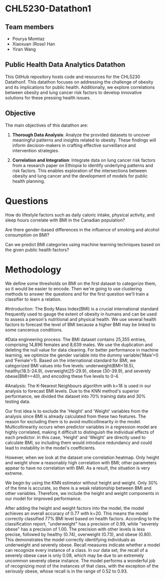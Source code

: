# CHL5230-Datathon1

## Team members

- Pourya Momtaz
- Xiaoxuan (Rose) Han
- Yiran Wang

## Public Health Data Analytics Datathon

This GitHub repository hosts code and resources for the CHL5230 Datathon1. This datathon focuses on addressing the challenge of obesity and its implications for public health. Additionally, we explore correlations between obesity and lung cancer risk factors to develop innovative solutions for these pressing health issues.

## Objective

The main objectives of this datathon are:

1. **Thorough Data Analysis**: Analyze the provided datasets to uncover meaningful patterns and insights related to obesity. These findings will inform decision-makers in crafting effective surveillance and intervention strategies.

2. **Correlation and Integration**: Integrate data on lung cancer risk factors from a research paper on Ethiopia to identify underlying patterns and risk factors. This enables exploration of the intersections between obesity and lung cancer and the development of models for public health planning.


# Questions

How do lifestyle factors such as daily caloric intake, physical activity, and sleep hours correlate with BMI in the Canadian population?

Are there gender-based differences in the influence of smoking and alcohol consumption on BMI?

Can we predict BMI categories using machine learning techniques based on the given public health factors?

# Methodology

We define some thresholds on BMI on the first dataset to categorize them, so it would be easier to encode. Then we're going to use clustering methods to answer the questions and for the first question we'll train a classifier to learn a relation.

#Introduction:
The Body Mass Index(BMI) is a crucial international standard frequently used to gauge the extent of obesity in humans and can be used to assess a person's nutritional and physical health. We use several health factors to forecast the level of BMI because a higher BMI may be linked to some cancerous conditions.

#Data engineering process:
The BMI dataset contains 25,355 entries, comprising 14,896 females and 8,639 males. We use the duplication and deleting the null value for data cleaning. For better performance in machine learning, we optimize the gender variable into the dummy variable(‘Male’=0 and ‘Female’=1). Based on the international standard for BMI, we categorized BMI values into five levels: underweight(BMI<18.5), healthy(18.5-24.9), overweight(25-29.9), obese (30-39.9), and severely obese(BMI>=40), and encoding these five levels to 0-4.

#Analysis:
The K-Nearest Neighbours algorithm with k=18 is used in our analysis to forecast BMI levels. Due to the KNN method's superior performance, we divided the dataset into 70% training data and 30% testing data. 

Our first idea is to exclude the 'Height' and 'Weight' variables from the analysis since BMI is already calculated from these two features. The reason for excluding them is to avoid multicollinearity in the model. Multicollinearity occurs when predictor variables in a regression model are highly correlated, making it difficult to distinguish the individual effects of each predictor. In this case, 'Height' and 'Weight' are directly used to calculate BMI, so including them would introduce redundancy and could lead to instability in the model's coefficients.

However, when we look at the dataset one correlation heatmap. Only height and weight show a reasonably high correlation with BMI; other parameters appear to have no correlation with BMI. As a result, the situation is very extreme.

We begin by using the KNN estimator without height and weight. Only 30% of the time is accurate, so there is a weak relationship between BMI and other variables. Therefore, we include the height and weight components in our model for improved performance.

After adding the height and weight factors into the model, the model achieves an overall accuracy of 0.77 with k=20. This means the model correctly classified 77% BMI level based on health factors. 
According to the classification report, "underweight" has a precision of 0.99, while "severely obese" has a precision of 1.00. The precision with other levels is less precise, followed by healthy (0.74), overweight (0.73), and obese (0.80). This demonstrates the model correctly identifying individuals as underweight and severely obese. Recall measures indicate whether a model can recognize every instance of a class. In our data set, the recall of a severely obese case is only 0.08, which may be due to an extremely uncommon severely obese instance. The model performs a wonderful job of recognizing most of the instances of that class, with the exception of the seriously obese, whose recall is in the range of 0.52 to 0.93. 

